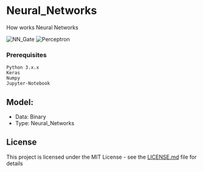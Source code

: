 # Neural_Networks


How works Neural Networks
 

 
![NN_Gate](https://cdn-images-1.medium.com/max/500/1*BvvTV2I6QIKJtr6tQNFs_g.jpeg)
![Perceptron](https://cdn-images-1.medium.com/max/500/1*wO1Nm5ve_Nffo7oQhfxLew.png)

### Prerequisites

```
Python 3.x.x
Keras
Numpy
Jupyter-Notebook
```


## Model:
* Data: Binary
* Type: Neural_Networks

## License

This project is licensed under the MIT License - see the [LICENSE.md](LICENSE.md) file for details


